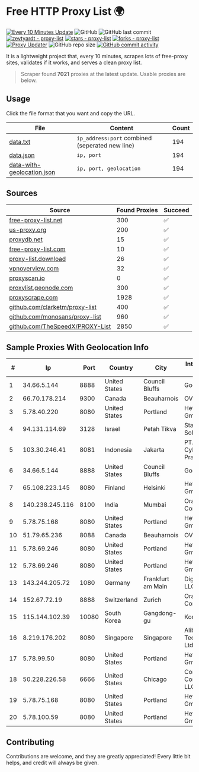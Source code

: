 
# Free HTTP Proxy List 🌍

[![Every 10 Minutes Update](https://github.com/mertguvencli/http-proxy-list/actions/workflows/main.yml/badge.svg?branch=main)](https://github.com/mertguvencli/http-proxy-list/actions/workflows/main.yml)
![GitHub](https://img.shields.io/github/license/mertguvencli/http-proxy-list)
![GitHub last commit](https://img.shields.io/github/last-commit/mertguvencli/http-proxy-list)
[![zevtyardt - proxy-list](https://img.shields.io/static/v1?label=zevtyardt&message=proxy-list&color=blue&logo=github)](https://github.com/zevtyardt/proxy-list "Go to GitHub repo")
[![stars - proxy-list](https://img.shields.io/github/stars/zevtyardt/proxy-list?style=social)](https://github.com/zevtyardt/proxy-list)
[![forks - proxy-list](https://img.shields.io/github/forks/zevtyardt/proxy-list?style=social)](https://github.com/zevtyardt/proxy-list)
[![Proxy Updater](https://github.com/zevtyardt/proxy-list/workflows/Proxy%20Updater/badge.svg)](https://github.com/zevtyardt/proxy-list/actions?query=workflow:"Proxy+Updater")
![GitHub repo size](https://img.shields.io/github/repo-size/zevtyardt/proxy-list)
[![GitHub commit activity](https://img.shields.io/github/commit-activity/m/zevtyardt/proxy-list?logo=commits)](https://github.com/zevtyardt/proxy-list/commits/main)

It is a lightweight project that, every 10 minutes, scrapes lots of free-proxy sites, validates if it works, and serves a clean proxy list.

> Scraper found **7021** proxies at the latest update. Usable proxies are below.

## Usage

Click the file format that you want and copy the URL.

|File|Content|Count|
|----|-------|-----|
|[data.txt](https://raw.githubusercontent.com/mertguvencli/http-proxy-list/main/proxy-list/data.txt)|`ip_address:port` combined (seperated new line)|194|
|[data.json](https://raw.githubusercontent.com/mertguvencli/http-proxy-list/main/proxy-list/data.json)|`ip, port`|194|
|[data-with-geolocation.json](https://raw.githubusercontent.com/mertguvencli/http-proxy-list/main/proxy-list/data-with-geolocation.json)|`ip, port, geolocation`|194|

## Sources

|Source|Found Proxies|Succeed|
|------|-------------|-------|
|[free-proxy-list.net](https://free-proxy-list.net)|300|✅|
|[us-proxy.org](https://www.us-proxy.org)|200|✅|
|[proxydb.net](http://proxydb.net)|15|✅|
|[free-proxy-list.com](https://free-proxy-list.com/?page=&port=&type%5B%5D=http&type%5B%5D=https&up_time=0&search=Search)|10|✅|
|[proxy-list.download](https://www.proxy-list.download/HTTP)|26|✅|
|[vpnoverview.com](https://vpnoverview.com/privacy/anonymous-browsing/free-proxy-servers)|32|✅|
|[proxyscan.io](https://www.proxyscan.io)|0|✅|
|[proxylist.geonode.com](https://proxylist.geonode.com/api/proxy-list?limit=300&page=1&sort_by=lastChecked&sort_type=desc&protocols=http,https)|300|✅|
|[proxyscrape.com](https://api.proxyscrape.com/v2/?request=displayproxies&protocol=http&timeout=10000&country=all&ssl=all&anonymity=all)|1928|✅|
|[github.com/clarketm/proxy-list](https://raw.githubusercontent.com/clarketm/proxy-list/master/proxy-list-raw.txt)|400|✅|
|[github.com/monosans/proxy-list](https://raw.githubusercontent.com/monosans/proxy-list/main/proxies/http.txt)|960|✅|
|[github.com/TheSpeedX/PROXY-List](https://raw.githubusercontent.com/TheSpeedX/PROXY-List/master/http.txt)|2850|✅|


## Sample Proxies With Geolocation Info

|#|Ip|Port|Country|City|Internet Service Provider|
|-|--|----|-------|----|-------------------------|
|1|34.66.5.144|8888|United States|Council Bluffs|Google LLC|
|2|66.70.178.214|9300|Canada|Beauharnois|OVH SAS|
|3|5.78.40.220|8080|United States|Portland|Hetzner Online GmbH|
|4|94.131.114.69|3128|Israel|Petah Tikva|Stark Industries Solutions LTD|
|5|103.30.246.41|8081|Indonesia|Jakarta|PT. Cybertechtonic Pratama|
|6|34.66.5.144|8888|United States|Council Bluffs|Google LLC|
|7|65.108.223.145|8080|Finland|Helsinki|Hetzner Online GmbH|
|8|140.238.245.116|8100|India|Mumbai|Oracle Corporation|
|9|5.78.75.168|8080|United States|Portland|Hetzner Online GmbH|
|10|51.79.65.236|8088|Canada|Beauharnois|OVH SAS|
|11|5.78.69.246|8080|United States|Portland|Hetzner Online GmbH|
|12|5.78.69.246|8080|United States|Portland|Hetzner Online GmbH|
|13|143.244.205.72|1080|Germany|Frankfurt am Main|DigitalOcean, LLC|
|14|152.67.72.19|8888|Switzerland|Zurich|Oracle Corporation|
|15|115.144.102.39|10080|South Korea|Gangdong-gu|Korea Telecom|
|16|8.219.176.202|8080|Singapore|Singapore|Alibaba (US) Technology Co., Ltd.|
|17|5.78.99.50|8080|United States|Portland|Hetzner Online GmbH|
|18|50.228.226.58|6666|United States|Chicago|Comcast Cable Communications, LLC|
|19|5.78.75.168|8080|United States|Portland|Hetzner Online GmbH|
|20|5.78.100.59|8080|United States|Portland|Hetzner Online GmbH|



## Contributing

Contributions are welcome, and they are greatly appreciated! Every
little bit helps, and credit will always be given.

